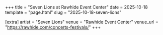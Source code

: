 +++
title = "Seven Lions at Rawhide Event Center"
date = 2025-10-18
template = "page.html"
slug = "2025-10-18-seven-lions"

[extra]
artist = "Seven Lions"
venue = "Rawhide Event Center"
venue_url = "https://rawhide.com/concerts-festivals/"
+++
